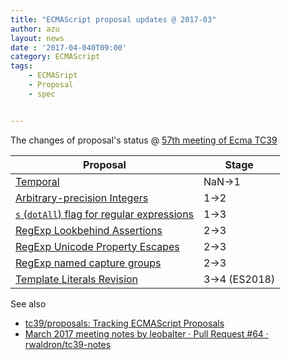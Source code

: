 ```yaml
---
title: "ECMAScript proposal updates @ 2017-03"
author: azu
layout: news
date : '2017-04-040T09:00'
category: ECMAScript
tags:
    - ECMASript
    - Proposal
    - spec


---
```


The changes of proposal's status @ [57th meeting of Ecma TC39](https://github.com/tc39/agendas/blob/master/2017/03.md "57th meeting of Ecma TC39")



| Proposal                                 | Stage         |
| ---------------------------------------- | ------------- |
| [Temporal](https://github.com/maggiepint/proposal-temporal "Temporal") | NaN->1        |
| [Arbitrary-precision Integers](https://github.com/tc39/proposal-integer) | 1->2          |
| [`s` (`dotAll`) flag for regular expressions](https://github.com/mathiasbynens/es-regexp-dotall-flag) | 1->3          |
| [RegExp Lookbehind Assertions](https://github.com/tc39/proposal-regexp-lookbehind) | 2->3          |
| [RegExp Unicode Property Escapes](https://github.com/tc39/proposal-regexp-unicode-property-escapes) | 2->3          |
| [RegExp named capture groups](https://github.com/tc39/proposal-regexp-named-groups) | 2->3          |
| [Template Literals Revision](https://github.com/tc39/proposal-template-literal-revision "Template Literals Revision") | 3->4 (ES2018) |

See also

- [tc39/proposals: Tracking ECMAScript Proposals](https://github.com/tc39/proposals "tc39/proposals: Tracking ECMAScript Proposals")
- [March 2017 meeting notes by leobalter · Pull Request #64 · rwaldron/tc39-notes](https://github.com/rwaldron/tc39-notes/pull/64 "March 2017 meeting notes by leobalter · Pull Request #64 · rwaldron/tc39-notes")